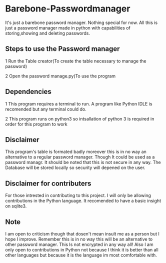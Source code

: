 # Barebone-Passwordmanager
It's just a barebone password manager. Nothing special for now. 
All this is just a password manager made in python with capabilities of storing,showing and deleting passwords.


## Steps to use the Password manager

1 Run the Table creator(To create the table necessary to manage the password)


2 Open the password manage.py(To use the program

## Dependencies

1 This program requires a terminal to run. A program like Python IDLE is recomended but any terminal could do.

2 This program runs on python3 so intsallation of python 3 is required in order for this program to work

## Disclaimer

This program's table is formated badly moreover this is in no way an alternative to a regular password manager. Though It could be used as a password managr. It should be noted that this is not secure in any way. The Database will be stored locally so security will depened on the user. 

## Disclaimer for contributers

For those intrested in contributing to this project. I will only be allowing contributions in the Python language. It recomended to have a basic insight on sqlite3. 

## Note

I am open to criticism though that dosen't mean insult me as a person but I hope I improve. Remember this is in no way this will be
an alternative to other password manager. This Is not encrypted in any way all! Also I am only open to contributions in Python  not because I think it is better than all other languages but because it is the language im most comfortable with. 

